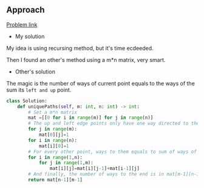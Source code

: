 ## Approach

[Problem link](https://leetcode.com/problems/unique-paths/)

- My solution

My idea is using recursing method, but it's time ecdeeded.

Then I found an other's method using a m*n matrix, very smart.

- Other's solution

The magic is the number of ways of current point equals to the ways of the sum its `left and up` point.

```python
class Solution:
    def uniquePaths(self, m: int, n: int) -> int:
        # Set a m*n matrix
        mat =[[0 for i in range(m)] for j in range(n)]
        # The up and left edge points only have one way directed to them
        for j in range(m):
            mat[0][j]=1
        for i in range(n):
            mat[i][0]=1
        # For every other point, ways to them equals to sum of ways of their left and up points
        for i in range(1,n):
            for j in range(1,m):
                mat[i][j]=mat[i][j-1]+mat[i-1][j]
        # And finally, the number of ways to the end is in mat[m-1][n-1]
        return mat[n-1][m-1]
```
